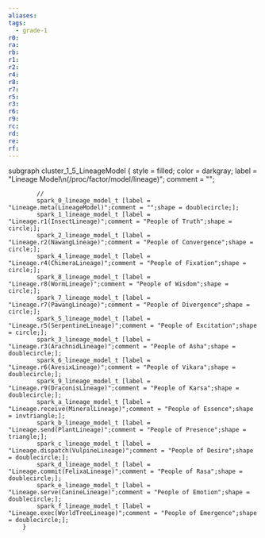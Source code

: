 ```yaml
---
aliases:
tags:
  - grade-1
r0:
ra:
rb:
r1:
r2:
r4:
r8:
r7:
r5:
r3:
r6:
r9:
rc:
rd:
re:
rf:
---
```


subgraph cluster_1_5_LineageModel {
            style = filled;
            color = darkgray;
            label = "Lineage Model\n(/proc/factor/model/lineage)";
            comment = "";

            //
            spark_0_lineage_model_t [label = "Lineage.meta(LineageModel)";comment = "";shape = doublecircle;];
            spark_1_lineage_model_t [label = "Lineage.r1(InsectLineage)";comment = "People of Truth";shape = circle;];
            spark_2_lineage_model_t [label = "Lineage.r2(NawangLineage)";comment = "People of Convergence";shape = circle;];
            spark_4_lineage_model_t [label = "Lineage.r4(ChimeraLineage)";comment = "People of Fixation";shape = circle;];
            spark_8_lineage_model_t [label = "Lineage.r8(WormLineage)";comment = "People of Wisdom";shape = circle;];
            spark_7_lineage_model_t [label = "Lineage.r7(PawangLineage)";comment = "People of Divergence";shape = circle;];
            spark_5_lineage_model_t [label = "Lineage.r5(SerpentineLineage)";comment = "People of Excitation";shape = circle;];
            spark_3_lineage_model_t [label = "Lineage.r3(ArachnidLineage)";comment = "People of Asha";shape = doublecircle;];
            spark_6_lineage_model_t [label = "Lineage.r6(AvesixLineage)";comment = "People of Vikara";shape = doublecircle;];
            spark_9_lineage_model_t [label = "Lineage.r9(DraconisLineage)";comment = "People of Karsa";shape = doublecircle;];
            spark_a_lineage_model_t [label = "Lineage.receive(MineralLineage)";comment = "People of Essence";shape = invtriangle;];
            spark_b_lineage_model_t [label = "Lineage.send(PlantLineage)";comment = "People of Presence";shape = triangle;];
            spark_c_lineage_model_t [label = "Lineage.dispatch(VulpineLineage)";comment = "People of Desire";shape = doublecircle;];
            spark_d_lineage_model_t [label = "Lineage.commit(FelixaLineage)";comment = "People of Rasa";shape = doublecircle;];
            spark_e_lineage_model_t [label = "Lineage.serve(CanineLineage)";comment = "People of Emotion";shape = doublecircle;];
            spark_f_lineage_model_t [label = "Lineage.exec(WorldTreeLineage)";comment = "People of Emergence";shape = doublecircle;];
        }
